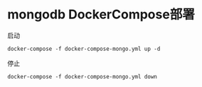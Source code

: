 # mongodb DockerCompose部署

启动

```dockerfile
docker-compose -f docker-compose-mongo.yml up -d
```

停止

```dockerfile
docker-compose -f docker-compose-mongo.yml down
```

